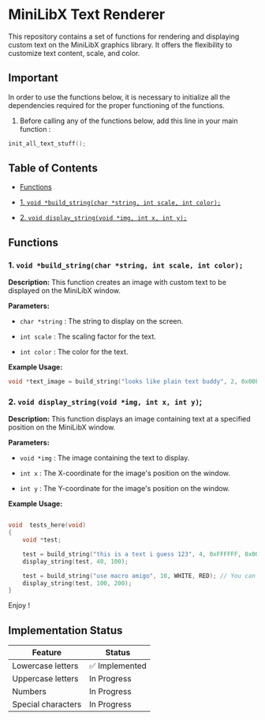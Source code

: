 # MiniLibX Text Renderer


This repository contains a set of functions for rendering and displaying custom text on the MiniLibX graphics library. It offers the flexibility to customize text content, scale, and color.


## Important

In order to use the functions below, it is necessary to initialize all the dependencies required for the proper functioning of the functions.

1. Before calling any of the functions below, add this line in your main function :

```c
init_all_text_stuff();
```

## Table of Contents

- [Functions](#functions)

- [1. `void *build_string(char *string, int scale, int color);`](#1-void-build_stringchar-string-int-scale-int-color)

- [2. `void display_string(void *img, int x, int y);`](#2-void-display_stringvoid-img-int-x-int-y)


## Functions

### 1. `void *build_string(char *string, int scale, int color);`

  

**Description:** This function creates an image with custom text to be displayed on the MiniLibX window.

  

**Parameters:**

-  `char *string` : The string to display on the screen.

-  `int scale` : The scaling factor for the text.

-  `int color` : The color for the text.

  

**Example Usage:**

```c
void *text_image = build_string("looks like plain text buddy", 2, 0x00FF00, 0x000000); // Creates an image with green text on a black background.
```

  

### 2. `void display_string(void *img, int x, int y)`;


**Description:** This function displays an image containing text at a specified position on the MiniLibX window.


**Parameters:**


-  `void *img` : The image containing the text to display.

-  `int x` : The X-coordinate for the image's position on the window.

-  `int y` : The Y-coordinate for the image's position on the window.


**Example Usage:**

```c

void  tests_here(void)
{
	void *test;

	test = build_string("this is a text i guess 123", 4, 0xFFFFFF, 0x000000);
	display_string(test, 40, 100);

	test = build_string("use macro amigo", 10, WHITE, RED); // You can use our color macro for better usage.
	display_string(test, 100, 200);
}

```
Enjoy !

## Implementation Status

  
| Feature  | Status |
| -------| --------------- |
| Lowercase letters | :white_check_mark: Implemented |
| Uppercase letters | In Progress |
| Numbers | In Progress |
| Special characters | In Progress |